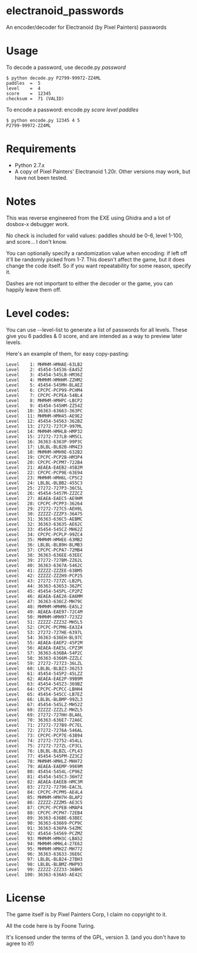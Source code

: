 # electranoid_passwords
 An encoder/decoder for Electranoid (by Pixel Painters) passwords

# Usage

To decode a password, use decode.py *password*

```
$ python decode.py P2799-99972-ZZ4ML
paddles  =  5
level    =  4
score    =  12345
checksum =  71 (VALID)
```

To encode a password:
encode.py *score* *level* *paddles*

```
$ python encode.py 12345 4 5
P2799-99972-ZZ4ML
```
# Requirements

* Python 2.7.x
* A copy of Pixel Painters' Electranoid 1.20r. Other versions may work, but have not been tested.

# Notes

This was reverse engineered from the EXE using Ghidra and a lot of dosbox-x debugger work. 

No check is included for valid values: paddles should be 0-6, level 1-100, and score... I don't know.

You can optionally specify a randomization value when encoding: 
if left off it'll be randomly picked from 1-7. This doesn't affect the game, but it does change the code itself.
So if you want repeatability for some reason, specify it. 

Dashes are not important to either the decoder or the game, you can happily leave them off. 

# Level codes:

You can use --level-list to generate a list of passwords for all levels. 
These give you 6 paddles & 0 score, and are intended as a way to preview later levels.

Here's an example of them, for easy copy-pasting:

```
Level    1: MHMHM-HMHAE-63LB2
Level    2: 45454-54536-EA45Z
Level    3: 45454-545LB-HM36Z
Level    4: MHMHM-HMHHM-ZZHM2
Level    5: 45454-545MH-BLAEZ
Level    6: CPCPC-PCP99-PCHM4
Level    7: CPCPC-PCPEA-54BL4
Level    8: MHMHM-HMHPC-LBCP2
Level    9: 45454-545HM-ZZ54Z
Level   10: 36363-63663-363PC
Level   11: MHMHM-HMH45-AE9E2
Level   12: 45454-54563-362BZ
Level   13: 27272-727CP-997ML
Level   14: MHMHM-HMHLB-HMP32
Level   15: 27272-727LB-HM5CL
Level   16: 36363-6363P-99P3C
Level   17: LBLBL-BLB2B-HM4Z3
Level   18: MHMHM-HMH9E-632B2
Level   19: CPCPC-PCP2B-HM3P4
Level   20: CPCPC-PCPM7-722B4
Level   21: AEAEA-EAEB2-45B2M
Level   22: CPCPC-PCP9E-63E94
Level   23: MHMHM-HMH6L-CP5C2
Level   24: LBLBL-BLBB2-455C3
Level   25: 27272-727P3-36C5L
Level   26: 45454-5457M-ZZZCZ
Level   27: AEAEA-EAEC5-AE9HM
Level   28: CPCPC-PCPP3-36264
Level   29: 27272-727C5-AEH9L
Level   30: ZZZZZ-ZZZP3-36A75
Level   31: 36363-636C5-AEBMC
Level   32: 36363-63635-AE62C
Level   33: 45454-545CZ-MH62Z
Level   34: CPCPC-PCPLP-99ZC4
Level   35: MHMHM-HMHEE-63MB2
Level   36: LBLBL-BLB9H-BLMB3
Level   37: CPCPC-PCPA7-72MB4
Level   38: 36363-636EE-63EEC
Level   39: 27272-727BM-ZZ62L
Level   40: 36363-6367A-5462C
Level   41: ZZZZZ-ZZZEE-63BM5
Level   42: ZZZZZ-ZZZH9-PCP25
Level   43: 27272-727ZC-LB2PL
Level   44: 36363-63653-362PC
Level   45: 45454-545PL-CP2PZ
Level   46: AEAEA-EAE26-EA6MM
Level   47: 36363-636CZ-MH79C
Level   48: MHMHM-HMHM6-EA5L2
Level   49: AEAEA-EAE97-72C4M
Level   50: MHMHM-HMH97-723Z2
Level   51: ZZZZZ-ZZZ3Z-MH5L5
Level   52: CPCPC-PCPM6-EA3Z4
Level   53: 27272-727HE-6397L
Level   54: 36363-636EH-BL97C
Level   55: AEAEA-EAEP2-45P2M
Level   56: AEAEA-EAE5L-CPZ3M
Level   57: 36363-636BA-54P2C
Level   58: 36363-6366M-ZZZLC
Level   59: 27272-727Z3-36LZL
Level   60: LBLBL-BLBZ3-36253
Level   61: 45454-545P2-45LZZ
Level   62: AEAEA-EAE2P-99B9M
Level   63: 45454-545Z3-369BZ
Level   64: CPCPC-PCPCC-LBHH4
Level   65: 45454-545CC-LB7EZ
Level   66: LBLBL-BLBMP-99ZL3
Level   67: 45454-545LZ-MH52Z
Level   68: ZZZZZ-ZZZLZ-MHZL5
Level   69: 27272-727HH-BLA6L
Level   70: 36363-636E7-72A6C
Level   71: 27272-727B9-PC7EL
Level   72: 27272-7276A-546AL
Level   73: CPCPC-PCP7E-63B94
Level   74: 27272-72752-454LL
Level   75: 27272-727ZL-CP3CL
Level   76: LBLBL-BLBZL-CPL43
Level   77: 45454-545PM-ZZ3CZ
Level   78: MHMHM-HMHLZ-MHH72
Level   79: AEAEA-EAEMP-9969M
Level   80: 45454-5454L-CP96Z
Level   81: 45454-545C3-36H7Z
Level   82: AEAEA-EAEEB-HMC3M
Level   83: 27272-72796-EAC3L
Level   84: CPCPC-PCPM5-AE4L4
Level   85: MHMHM-HMH7H-BLAP2
Level   86: ZZZZZ-ZZZM5-AE3C5
Level   87: CPCPC-PCPEB-HMAP4
Level   88: CPCPC-PCPH7-72EB4
Level   89: 36363-636BE-63BEC
Level   90: 36363-63669-PCP9C
Level   91: 36363-636PA-54ZMC
Level   92: 45454-54569-PCZMZ
Level   93: MHMHM-HMH3C-LBA52
Level   94: MHMHM-HMHL4-27E62
Level   95: MHMHM-HMH2Z-MH772
Level   96: 36363-63633-36E6C
Level   97: LBLBL-BLB24-27BH3
Level   98: LBLBL-BLBMZ-MHP93
Level   99: ZZZZZ-ZZZ33-36BH5
Level  100: 36363-636A5-AE42C
```

# License

The game itself is by Pixel Painters Corp, I claim no copyright to it.

All the code here is by Foone Turing.

It's licensed under the terms of the GPL, version 3. (and you don't have to agree to it!)
